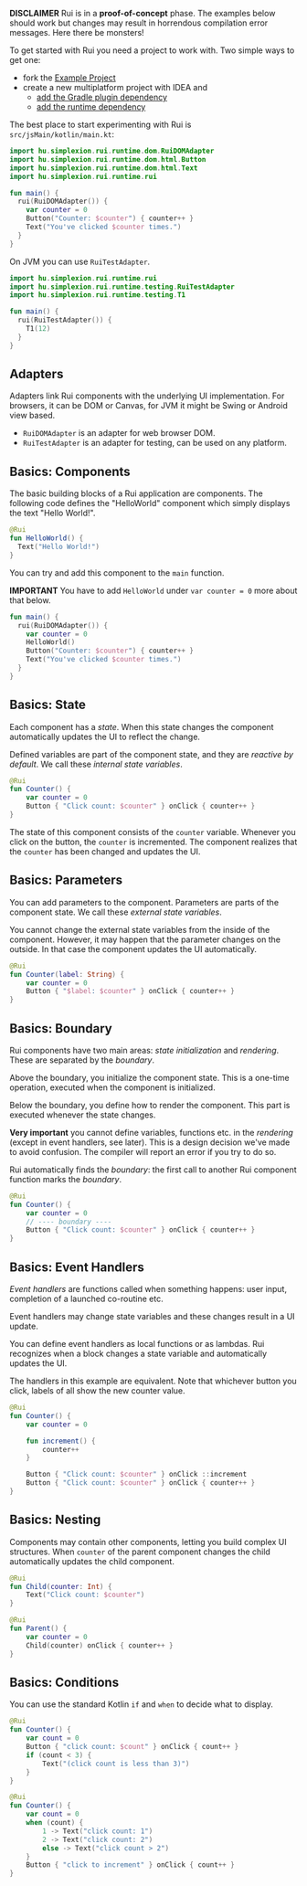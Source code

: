 **DISCLAIMER** Rui is in a **proof-of-concept** phase. The examples below should work
but changes may result in horrendous compilation error messages. Here there be monsters!

To get started with Rui you need a project to work with. Two simple ways to
get one:

* fork the [Example Project](https://github.com/spxbhuhb/rui-example)
* create a new multiplatform project with IDEA and
  * [add the Gradle plugin dependency](../README.md#dependencies)
  * [add the runtime dependency](../README.md#dependencies)

The best place to start experimenting with Rui is `src/jsMain/kotlin/main.kt`:

```kotlin
import hu.simplexion.rui.runtime.dom.RuiDOMAdapter
import hu.simplexion.rui.runtime.dom.html.Button
import hu.simplexion.rui.runtime.dom.html.Text
import hu.simplexion.rui.runtime.rui

fun main() {
  rui(RuiDOMAdapter()) {
    var counter = 0
    Button("Counter: $counter") { counter++ }
    Text("You've clicked $counter times.")
  }
}
```

On JVM you can use `RuiTestAdapter`.

```kotlin
import hu.simplexion.rui.runtime.rui
import hu.simplexion.rui.runtime.testing.RuiTestAdapter
import hu.simplexion.rui.runtime.testing.T1

fun main() {
  rui(RuiTestAdapter()) {
    T1(12)
  }
}
```

## Adapters

Adapters link Rui components with the underlying UI implementation. For browsers, it can be DOM or Canvas, for JVM
it might be Swing or Android view based.

- `RuiDOMAdapter` is an adapter for web browser DOM.
- `RuiTestAdapter` is an adapter for testing, can be used on any platform.

## Basics: Components

The basic building blocks of a Rui application are components. The
following code defines the "HelloWorld" component which simply displays the
text "Hello World!".

```kotlin
@Rui
fun HelloWorld() {
  Text("Hello World!")
}
```

You can try and add this component to the `main` function.

**IMPORTANT** You have to add `HelloWorld` under `var counter = 0` more about that below.

```kotlin
fun main() {
  rui(RuiDOMAdapter()) {
    var counter = 0
    HelloWorld()
    Button("Counter: $counter") { counter++ }
    Text("You've clicked $counter times.")
  }
}
```

## Basics: State

Each component has a *state*. When this state changes the component automatically
updates the UI to reflect the change.

Defined variables are part of the component state, and they are *reactive by default*.
We call these *internal state variables*.

```kotlin
@Rui
fun Counter() {
    var counter = 0
    Button { "Click count: $counter" } onClick { counter++ }
}
```

The state of this component consists of the `counter` variable. Whenever you
click on the button, the `counter` is incremented. The component realizes that
the `counter` has been changed and updates the UI.

## Basics: Parameters

You can add parameters to the component. Parameters are parts of the
component state. We call these *external state variables*.

You cannot change the external state variables from the inside of
the component. However, it may happen that the parameter changes
on the outside. In that case the component updates the UI automatically.

```kotlin
@Rui
fun Counter(label: String) {
    var counter = 0
    Button { "$label: $counter" } onClick { counter++ }
}
```

## Basics: Boundary

Rui components have two main areas: *state initialization* and *rendering*.
These are separated by the *boundary*.

Above the boundary, you initialize the component state. This is a one-time
operation, executed when the component is initialized.

Below the boundary, you define how to render the component. This part
is executed whenever the state changes.

**Very important** you cannot define variables, functions etc. in the
*rendering* (except in event handlers, see later). This is a design decision we've
made to avoid confusion. The compiler will report an error if you try to do so.

Rui automatically finds the *boundary*: the first call to another Rui component
function marks the *boundary*.

```kotlin
@Rui
fun Counter() {
    var counter = 0
    // ---- boundary ----
    Button { "Click count: $counter" } onClick { counter++ }
}
```

## Basics: Event Handlers

*Event handlers* are functions called when something happens: user input,
completion of a launched co-routine etc.

Event handlers may change state variables and these changes result in a UI update.

You can define event handlers as local functions or as lambdas. Rui recognizes
when a block changes a state variable and automatically updates the UI.

The handlers in this example are equivalent. Note that whichever button you
click, labels of all show the new counter value.

```kotlin
@Rui
fun Counter() {
    var counter = 0

    fun increment() {
        counter++
    }

    Button { "Click count: $counter" } onClick ::increment
    Button { "Click count: $counter" } onClick { counter++ }
}
```

## Basics: Nesting

Components may contain other components, letting you build complex UI
structures. When `counter` of the parent component changes the child
automatically updates the child component.

```kotlin
@Rui
fun Child(counter: Int) {
    Text("Click count: $counter")
}

@Rui
fun Parent() {
    var counter = 0
    Child(counter) onClick { counter++ }
}
```

## Basics: Conditions

You can use the standard Kotlin `if` and `when` to decide what to display.

```kotlin
@Rui
fun Counter() {
    var count = 0
    Button { "click count: $count" } onClick { count++ }
    if (count < 3) {
        Text("(click count is less than 3)")
    }
}
```

```kotlin
@Rui
fun Counter() {
    var count = 0
    when (count) {
        1 -> Text("click count: 1")
        2 -> Text("click count: 2")
        else -> Text("click count > 2")
    }
    Button { "click to increment" } onClick { count++ }
}
```
